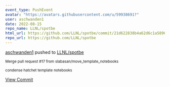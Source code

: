 ```yaml
---
event_type: PushEvent
avatar: "https://avatars.githubusercontent.com/u/59938691?"
user: aschwanden1
date: 2022-08-15
repo_name: LLNL/spotbe
html_url: https://github.com/LLNL/spotbe/commit/21d622838b4a62d6c1a589681bc7fc4caafd0175
repo_url: https://github.com/LLNL/spotbe
---
```


<a href='https://github.com/aschwanden1' target='_blank'>aschwanden1</a> pushed to <a href='https://github.com/LLNL/spotbe' target='_blank'>LLNL/spotbe</a>

<small>Merge pull request #17 from slabasan/move_template_notebooks

condense hatchet template notebooks</small>

<a href='https://github.com/LLNL/spotbe/commit/21d622838b4a62d6c1a589681bc7fc4caafd0175' target='_blank'>View Commit</a>